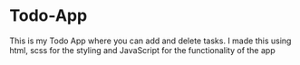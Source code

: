 # Todo-App
This is my Todo App where you can add and delete tasks. I made this using html, scss for the styling and JavaScript for the functionality of the app
